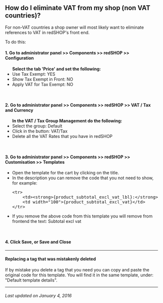 ## How do I eliminate VAT from my shop (non VAT countries)?
For non-VAT countries a shop owner will most likely want to eliminate references to VAT in redSHOP's front end.

To do this:

<h4>1. Go to administrator panel >> Components >> redSHOP >> Configuration</h4>
<ul>
<b>Select the tab 'Price' and set the following:</b>
<li>Use Tax Exempt: YES
<li>Show Tax Exempt in Front: NO
<li>Apply VAT for Tax Exempt: NO
</ul><br>

<h4>2. Go to administrator panel >> Components >> redSHOP >> VAT / Tax and Currency</h4>
<ul>
<b>In the VAT / Tax Group Management do the following:</b>
<li>Select the group: Default
<li>Click in the button: VAT/Tax
<li>Delete all the VAT Rates that you have in redSHOP
</ul><br>

<h4>3. Go to administrator panel >> Components >> redSHOP >> Customisation >> Templates</h4>
<ul>
<li>Open the template for the cart by clicking on the title.
<li>In the description you can remove the code that you not need to show, for example:

<pre>
&lt;tr&gt;
	&lt;td&gt;&lt;strong&gt;{product_subtotal_excl_vat_lbl}:&lt;/strong&gt;&lt;/td&gt;
	&lt;td width="100"&gt;{product_subtotal_excl_vat}&lt;/td&gt;
&lt;/tr&gt;
</pre>

<li>If you remove the above code from this template you will remove from frontend the text: Subtotal excl vat
</ul><br>

<h4>4. Click Save, or Save and Close</h4>

<hr>

<h4>Replacing a tag that was mistakenly deleted</h4>

If by mistake you delete a tag that you need you can copy and paste the original code for this template. You will find it in the same template, under: "Default template details".

<hr>

<h6>Last updated on January 4, 2016</h6>